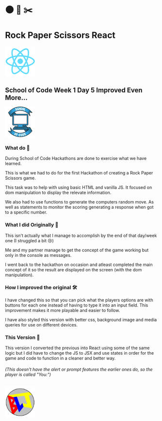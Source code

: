 # 🌑 📜 ✂️

# Rock Paper Scissors React

<img src= "./public/logo192.png" width = "100px" height = "100px" alt = "React Logo"/>

## School of Code Week 1 Day 5 Improved Even More...

<img src = "./public/SOC-logo.png" width = "100px" height="100px" alt = "School of Code logo" />

### What do 🤔

During School of Code Hackathons are done to exercise what we have learned.

This is what we had to do for the first Hackathon of creating a Rock Paper Scissors game.

This task was to help with using basic HTML and vanilla JS.
It focused on dom manipulation to display the relevate information.

We also had to use functions to generate the computers random move. As well as statements to monitor the scoring generating a response when got to a specific number.

### What I did Originally 👷

This isn't actually what I manage to accomplish by the end of that day/week one (I struggled a bit 😢)

Me and my partner manage to get the concept of the game working but only in the console as messages.

I went back to the hackathon on occasion and atleast completed the main concept of it so the result are displayed on the screen (with the dom manipulation).

### How I improved the original 🛠️

I have changed this so that you can pick what the players options are with buttons for each one instead of having to type it into an input field. This improvement makes it more playable and easier to follow.

I have also styled this version with better css, background image and media queries for use on different devices.

### This Version 🧰

This version I converted the previous into React using some of the same logic but I did have to change the JS to JSX and use states in order for the game and code to function in a cleaner and better way.

###### (This doesn't have the alert or prompt features the earlier ones do, so the player is called "You:")

<img src = "./public/blj5.PNG" width="100px" height="100px" alt = "B-L-J tag Becky Louise Jones" />
